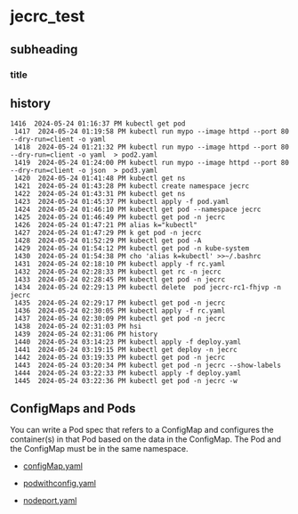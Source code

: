 # jecrc_test
## subheading
### title
## history
```
1416  2024-05-24 01:16:37 PM kubectl get pod
 1417  2024-05-24 01:19:58 PM kubectl run mypo --image httpd --port 80 --dry-run=client -o yaml  
 1418  2024-05-24 01:21:32 PM kubectl run mypo --image httpd --port 80 --dry-run=client -o yaml  > pod2.yaml
 1419  2024-05-24 01:24:00 PM kubectl run mypo --image httpd --port 80 --dry-run=client -o json  > pod3.yaml
 1420  2024-05-24 01:41:48 PM kubectl get ns
 1421  2024-05-24 01:43:28 PM kubectl create namespace jecrc
 1422  2024-05-24 01:43:31 PM kubectl get ns
 1423  2024-05-24 01:45:37 PM kubectl apply -f pod.yaml 
 1424  2024-05-24 01:46:10 PM kubectl get pod --namespace jecrc
 1425  2024-05-24 01:46:49 PM kubectl get pod -n jecrc
 1426  2024-05-24 01:47:21 PM alias k="kubectl"
 1427  2024-05-24 01:47:29 PM k get pod -n jecrc
 1428  2024-05-24 01:52:29 PM kubectl get pod -A
 1429  2024-05-24 01:54:12 PM kubectl get pod -n kube-system
 1430  2024-05-24 01:54:38 PM cho 'alias k=kubectl' >>~/.bashrc
 1431  2024-05-24 02:18:10 PM kubectl apply -f rc.yaml 
 1432  2024-05-24 02:28:33 PM kubectl get rc -n jecrc
 1433  2024-05-24 02:28:45 PM kubectl get pod -n jecrc
 1434  2024-05-24 02:29:13 PM kubectl delete  pod jecrc-rc1-fhjvp -n jecrc
 1435  2024-05-24 02:29:17 PM kubectl get pod -n jecrc
 1436  2024-05-24 02:30:05 PM kubectl apply -f rc.yaml 
 1437  2024-05-24 02:30:09 PM kubectl get pod -n jecrc
 1438  2024-05-24 02:31:03 PM hsi
 1439  2024-05-24 02:31:06 PM history 
 1440  2024-05-24 03:14:23 PM kubectl apply -f deploy.yaml 
 1441  2024-05-24 03:19:15 PM kubectl get deploy -n jecrc
 1442  2024-05-24 03:19:33 PM kubectl get pod -n jecrc
 1443  2024-05-24 03:20:34 PM kubectl get pod -n jecrc --show-labels 
 1444  2024-05-24 03:22:33 PM kubectl apply -f deploy.yaml 
 1445  2024-05-24 03:22:36 PM kubectl get pod -n jecrc -w
```

## ConfigMaps and Pods
You can write a Pod spec that refers to a ConfigMap and configures the container(s) in that Pod based on the data in the ConfigMap. The Pod and the ConfigMap must be in the same namespace.

- [configMap.yaml](configMap.yaml)

- [podwithconfig.yaml](podwithconfig.yaml)
- [nodeport.yaml](nodeport.yaml)
